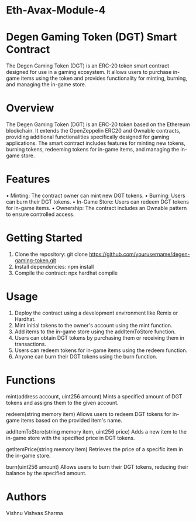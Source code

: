 # Eth-Avax-Module-4
# Degen Gaming Token (DGT) Smart Contract
The Degen Gaming Token (DGT) is an ERC-20 token smart contract designed for use in a gaming ecosystem. It allows users to purchase in-game items using the token and provides functionality for minting, burning, and managing the in-game store.
# Overview
The Degen Gaming Token (DGT) is an ERC-20 token based on the Ethereum blockchain. It extends the OpenZeppelin ERC20 and Ownable contracts, providing additional functionalities specifically designed for gaming applications. The smart contract includes features for minting new tokens, burning tokens, redeeming tokens for in-game items, and managing the in-game store.


# Features
•	Minting: The contract owner can mint new DGT tokens.
•	Burning: Users can burn their DGT tokens.
•	In-Game Store: Users can redeem DGT tokens for in-game items.
•	Ownership: The contract includes an Ownable pattern to ensure controlled access.


# Getting Started
1.	Clone the repository: git clone https://github.com/yourusername/degen-gaming-token.git
2.	Install dependencies: npm install
3.	Compile the contract: npx hardhat compile

   
# Usage
1.	Deploy the contract using a development environment like Remix or Hardhat.
2.	Mint initial tokens to the owner's account using the mint function.
3.	Add items to the in-game store using the addItemToStore function.
4.	Users can obtain DGT tokens by purchasing them or receiving them in transactions.
5.	Users can redeem tokens for in-game items using the redeem function.
6.	Anyone can burn their DGT tokens using the burn function.

   
# Functions
mint(address account, uint256 amount)
Mints a specified amount of DGT tokens and assigns them to the given account.


redeem(string memory item)
Allows users to redeem DGT tokens for in-game items based on the provided item's name.


addItemToStore(string memory item, uint256 price)
Adds a new item to the in-game store with the specified price in DGT tokens.


getItemPrice(string memory item)
Retrieves the price of a specific item in the in-game store.


burn(uint256 amount)
Allows users to burn their DGT tokens, reducing their balance by the specified amount.


# Authors
Vishnu Vishvas Sharma
